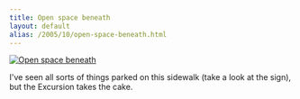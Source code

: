```yaml
---
title: Open space beneath
layout: default
alias: /2005/10/open-space-beneath.html
---
```


[![Open space beneath](http://static.flickr.com/33/49024592_5e28199428.jpg)](http://www.flickr.com/photos/scelfo/49024592/)

I've seen all sorts of things parked on this sidewalk (take a look at the sign), but the Excursion takes the cake.
